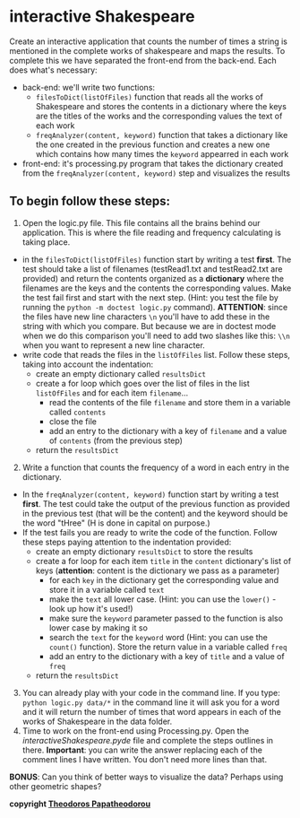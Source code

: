 # interactive Shakespeare

Create an interactive application that counts the number of times a string is mentioned in the complete works of shakespeare and maps the results. To complete this we have separated the front-end from the back-end. Each does what's necessary:
* back-end: we'll write two functions:
    * `filesToDict(listOfFiles)` function that reads all the works of Shakespeare and stores the contents in a dictionary where the keys are the titles of the works and the corresponding values the text of each work
    * `freqAnalyzer(content, keyword)` function that takes a dictionary like the one created in the previous function and creates a new one which contains how many times the `keyword` appearred in each work
* front-end: it's processing.py program that takes the dictionary created from the `freqAnalyzer(content, keyword)` step and visualizes the results

## To begin follow these steps:

1. Open the logic.py file. This file contains all the brains behind our application. This is where the file reading and frequency calculating is taking place.
  * in the `filesToDict(listOfFiles)` function start by writing a test **first**. The test should take a list of filenames (testRead1.txt and testRead2.txt are provided) and return the contents organized as a **dictionary** where the filenames are the keys and the contents the corresponding values. Make the test fail first and start with the next step. (Hint: you test the file by running the `python -m doctest logic.py` command). **ATTENTION**: since the files have new line characters `\n` you'll have to add these in the string with which you compare. But because we are in doctest mode when we do this comparison you'll need to add two slashes like this: `\\n` when you want to represent a new line character.
  * write code that reads the files in the `listOfFiles` list. Follow these steps, taking into account the indentation:
    * create an empty dictionary called `resultsDict`
    * create a for loop which goes over the list of files in the list `listOfFiles` and for each item `filename`...
      * read the contents of the file `filename` and store them in a variable called `contents`
      * close the file
      * add an entry to the dictionary with a key of `filename` and a value of `contents` (from the previous step)
    * return the `resultsDict`
2. Write a function that counts the frequency of a word in each entry in the dictionary.
  * In the `freqAnalyzer(content, keyword)` function start by writing a test **first**. The test could take the output of the previous function as provided in the previous test (that will be the content) and the keyword should be the word "tHree" (H is done in capital on purpose.)
  * If the test fails you are ready to write the code of the function. Follow these steps paying attention to the indentation provided:
    * create an empty dictionary `resultsDict` to store the results
    * create a for loop for each item `title` in the `content` dictionary's list of keys (**attention**: content is the dictionary we pass as a parameter)
      * for each `key` in the dictionary get the corresponding value and store it in a variable called `text`
      * make the `text` all lower case. (Hint: you can use the `lower()` - look up how it's used!)
      * make sure the `keyword` parameter passed to the function is also lower case by making it so
      * search the `text` for the `keyword` word (Hint: you can use the `count()` function). Store the return value in a variable called `freq`
      * add an entry to the dictionary with a key of `title` and a value of `freq`
    * return the `resultsDict`
3. You can already play with your code in the command line. If you type: `python logic.py data/*` in the command line it will ask you for a word and it will return the number of times that word appears in each of the works of Shakespeare in the data folder.
4. Time to work on the front-end using Processing.py. Open the *interactiveShakespeare.pyde* file and complete the steps outlines in there. **Important**: you can write the answer replacing each of the comment lines I have written. You don't need more lines than that.

**BONUS**: Can you think of better ways to visualize the data? Perhaps using other geometric shapes?

**copyright [Theodoros Papatheodorou](contact@artech.cc)**
